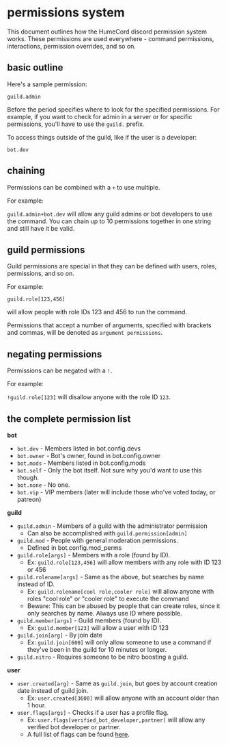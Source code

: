 # permissions system

This document outlines how the HumeCord discord permission system works.
These permissions are used everywhere - command permissions, interactions,
permission overrides, and so on.

## basic outline

Here's a sample permission:

`guild.admin`

Before the period specifies where to look for the specified permissions.
For example, if you want to check for admin in a server or for specific 
permissions, you'll have to use the `guild.` prefix.

To access things outside of the guild, like if the user is a developer:

`bot.dev`

## chaining

Permissions can be combined with a `+` to use multiple.

For example:

`guild.admin+bot.dev` will allow any guild admins or bot developers
to use the command. You can chain up to 10 permissions together in one
string and still have it be valid.

## guild permissions

Guild permissions are special in that they can be defined with users,
roles, permissions, and so on.

For example:

`guild.role[123,456]`

will allow people with role IDs 123 and 456 to run the command.

Permissions that accept a number of arguments, specified with brackets
and commas, will be denoted as `argument permissions`.

## negating permissions

Permissions can be negated with a `!`.

For example:

`!guild.role[123]` will disallow anyone with the role ID `123`.

## the complete permission list
**bot**
* `bot.dev` - Members listed in bot.config.devs
* `bot.owner` - Bot's owner, found in bot.config.owner
* `bot.mods` - Members listed in bot.config.mods
* `bot.self` - Only the bot itself. Not sure why you'd want to use this though.
* `bot.none` - No one.
* `bot.vip` - VIP members (later will include those who've voted today, or patreon)

**guild**
* `guild.admin` - Members of a guild with the administrator permission
    * Can also be accomplished with `guild.permission[admin]`
* `guild.mod` - People with general moderation permissions.
    * Defined in bot.config.mod_perms
* `guild.role[args]` - Members with a role (found by ID).
    * Ex: `guild.role[123,456]` will allow members with any role with ID 123 or 456
* `guild.rolename[args]` - Same as the above, but searches by name instead of ID.
    * Ex: `guild.rolename[cool role,cooler role]` will allow anyone with roles "cool role" or "cooler role" to execute the command
    * Beware: This can be abused by people that can create roles, since it only searches by name. Always use ID where possible.
* `guild.member[args]` - Guild members (found by ID).
    * Ex: `guild.member[123]` will allow a user with ID 123
* `guild.join[arg]` - By join date
    * Ex: `guild.join[600]` will only allow someone to use a command if they've been in the guild for 10 minutes or longer.
* `guild.nitro` - Requires someone to be nitro boosting a guild.

**user**
* `user.created[arg]` - Same as `guild.join`, but goes by account creation date instead of guild join.
    * Ex: `user.created[3600]` will allow anyone with an account older than 1 hour.
* `user.flags[args]` - Checks if a user has a profile flag.
    * Ex: `user.flags[verified_bot_developer,partner]` will allow any verified bot developer or partner.
    * A full list of flags can be found [here](https://discordpy.readthedocs.io/en/master/api.html#discord.PublicUserFlags).
